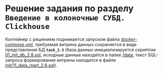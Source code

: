 # Решение задания по разделу ```Введение в колоночные СУБД. Clickhouse```

Контейнер с решением поднимается запуском файла [docker-compose.yml](docker-compose.yml), требуемая витрина данных сохраняется в виде представления БД **```task_2.5```** (база данных инициализируется скриптом [01_init_db_2.8.sql](init/01_init_db_2.8.sql), исходные данные находятся в папке [/data](1T_course/Test_2.8/data/), текст SQL-запроса формирования витрины находится в файле [init/11_data_mart_2.8.sql](init/11_data_mart_2.8.sql)).

